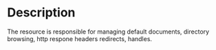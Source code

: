 # Description

The resource is responsible for managing default documents,
directory browsing, http respone headers redirects, handles.
